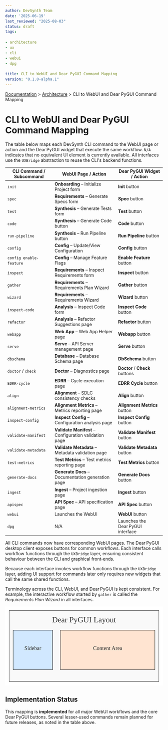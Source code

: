```yaml
---
author: DevSynth Team
date: '2025-06-19'
last_reviewed: "2025-08-03"
status: draft
tags:

- architecture
- ux
- cli
- webui
- dpg

title: CLI to WebUI and Dear PyGUI Command Mapping
version: "0.1.0-alpha.1"
---
```


<div class="breadcrumbs">
<a href="../index.md">Documentation</a> &gt; <a href="index.md">Architecture</a> &gt; CLI to WebUI and Dear PyGUI Command Mapping
</div>

# CLI to WebUI and Dear PyGUI Command Mapping

The table below maps each DevSynth CLI command to the WebUI page or action and
the Dear PyGUI widget that execute the same workflow. `N/A` indicates that no
equivalent UI element is currently available. All interfaces use the `UXBridge`
abstraction to reuse the CLI's backend functions.

| CLI Command / Subcommand  | WebUI Page / Action                                   | Dear PyGUI Widget / Action               |
|---------------------------|-------------------------------------------------------|------------------------------------------|
| `init`                    | **Onboarding** – Initialize Project form             | **Init** button                           |
| `spec`                    | **Requirements** – Generate Specs form               | **Spec** button                          |
| `test`                    | **Synthesis** – Generate Tests form                  | **Test** button                          |
| `code`                    | **Synthesis** – Generate Code button                 | **Code** button                          |
| `run-pipeline`            | **Synthesis** – Run Pipeline button                  | **Run Pipeline** button                  |
| `config`                  | **Config** – Update/View Configuration               | **Config** button                        |
| `config enable-feature`   | **Config** – Manage Feature Flags                    | **Enable Feature** button                |
| `inspect`                 | **Requirements** – Inspect Requirements form         | **Inspect** button                        |
| `gather`                  | **Requirements** – Requirements Plan Wizard          | **Gather** button                         |
| `wizard`                  | **Requirements** – Requirements Wizard               | **Wizard** button                        |
| `inspect-code`            | **Analysis** – Inspect Code form                     | **Inspect Code** button                  |
| `refactor`                | **Analysis** – Refactor Suggestions page             | **Refactor** button                      |
| `webapp`                  | **Web App** – Web App Helper page                    | **Webapp** button                        |
| `serve`                   | **Serve** – API Server management page               | **Serve** button                         |
| `dbschema`                | **Database** – Database Schema page                  | **DbSchema** button                      |
| `doctor` / `check`        | **Doctor** – Diagnostics page                        | **Doctor** / **Check** buttons           |
| `EDRR-cycle`              | **EDRR** – Cycle execution page                      | **EDRR Cycle** button                    |
| `align`                   | **Alignment** – SDLC consistency checks              | **Align** button                         |
| `alignment-metrics`       | **Alignment Metrics** – Metrics reporting page       | **Alignment Metrics** button             |
| `inspect-config`          | **Inspect Config** – Configuration analysis page     | **Inspect Config** button                |
| `validate-manifest`       | **Validate Manifest** – Configuration validation page | **Validate Manifest** button             |
| `validate-metadata`       | **Validate Metadata** – Metadata validation page     | **Validate Metadata** button             |
| `test-metrics`            | **Test Metrics** – Test metrics reporting page       | **Test Metrics** button                  |
| `generate-docs`           | **Generate Docs** – Documentation generation page    | **Generate Docs** button                 |
| `ingest`                  | **Ingest** – Project ingestion page                  | **Ingest** button                        |
| `apispec`                 | **API Spec** – API specification page                | **API Spec** button                      |
| `webui`                   | Launches the WebUI                                   | **WebUI** button                         |
| `dpg`                     | N/A                                                   | Launches the Dear PyGUI interface        |

All CLI commands now have corresponding WebUI pages. The Dear PyGUI desktop
client exposes buttons for common workflows. Each interface calls workflow
functions through the `UXBridge` layer, ensuring consistent behaviour between
the CLI and graphical front‑ends.

Because each interface invokes workflow functions through the `UXBridge`
layer, adding UI support for commands later only requires new widgets that
call the same shared functions.

Terminology across the CLI, WebUI, and Dear PyGUI is kept consistent. For
example, the interactive workflow started by `gather` is called the *Requirements
Plan Wizard* in all interfaces.

![Dear PyGUI layout](diagrams/dpg_overview.svg)
## Implementation Status

This mapping is **implemented** for all major WebUI workflows and the core
Dear PyGUI buttons. Several lesser‑used commands remain planned for future
releases, as noted in the table above.
